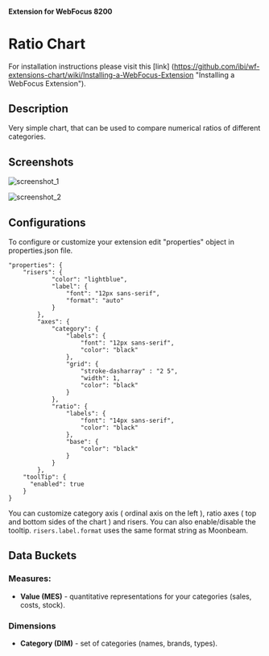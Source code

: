 #### Extension for WebFocus 8200

# Ratio Chart

For installation instructions please visit this [link] (https://github.com/ibi/wf-extensions-chart/wiki/Installing-a-WebFocus-Extension "Installing a WebFocus Extension").

## Description

Very simple chart, that can be used to compare numerical ratios of different categories.
## Screenshots

![screenshot_1](https://github.com/ibi/wf-extensions-chart/blob/master/com.ibi.ratio/screenshots/1.png)

![screenshot_2](https://github.com/ibi/wf-extensions-chart/blob/master/com.ibi.ratio/screenshots/2.png)

## Configurations

To configure or customize your extension edit "properties" object in properties.json file.
	
	"properties": {
		"risers": {          
	            "color": "lightblue",
	            "label": {
	                "font": "12px sans-serif",
	                "format": "auto"
	            }
	        },
	        "axes": {
	            "category": {
	                "labels": {
	                    "font": "12px sans-serif",
	                    "color": "black"
	                },
	                "grid": {
	                	"stroke-dasharray" : "2 5",
	                	"width": 1,
	                	"color": "black"
	                }
	            },
	            "ratio": {
	                "labels": {
	                    "font": "14px sans-serif",
	                    "color": "black"
	                },
	                "base": {
	                	"color": "black"
	                }
	            }
	        },
	    "toolTip": {
	      "enabled": true
	    }
	}
You can customize category axis ( ordinal axis on the left ), ratio axes ( top and bottom sides of the chart ) and risers. You can also enable/disable the tooltip. `risers.label.format` uses the same format string as Moonbeam.
## Data Buckets

### Measures:
* **Value (MES)** - quantitative representations for your categories (sales, costs, stock).

### Dimensions
* **Category (DIM)** - set of categories (names, brands, types).
